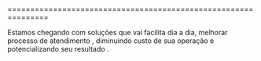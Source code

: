 

============================<!-- Serviços -->===================================

Estamos chegando com soluções que vai facilita dia a dia, melhorar  processo de atendimento , diminuindo custo de sua operação e potencializando seu resultado .